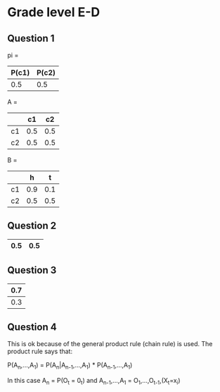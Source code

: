 # Grade level E-D

## Question 1

pi =

| P(c1) | P(c2) |
|-------|-------|
| 0.5   | 0.5   |

A =

|      | c1  | c2  |
|------|-----|-----|
| c1   | 0.5 | 0.5 |
| c2   | 0.5 | 0.5 |

B =

|    | h   | t   |
|----|-----|-----|
| c1 | 0.9 | 0.1 |
| c2 | 0.5 | 0.5 |

## Question 2
| 0.5 | 0.5 |
|-----|-----|


## Question 3
| 0.7 |
|-----|
| 0.3 |

## Question 4
This is ok because of the general product rule (chain rule) is used.
The product rule says that:


P(A<sub>n</sub>,...,A<sub>1</sub>) = P(A<sub>n</sub>|A<sub>n-1</sub>,...,A<sub>1</sub>) * P(A<sub>n-1</sub>,...,A<sub>1</sub>)

In this case A<sub>n</sub> = P(O<sub>t</sub> = 0<sub>t</sub>)
and A<sub>n-1</sub>,...,A<sub>1</sub> = O<sub>1</sub>,...,O<sub>t-1</sub>,(X<sub>t</sub>=x<sub>i</sub>)

